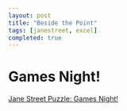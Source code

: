 ```yaml
---
layout: post
title: "Beside the Point"
tags: [janestreet, excel]
completed: true
---
```


# Games Night!

[Jane Street Puzzle: Games Night!](https://www.janestreet.com/puzzles/games-night-index/)